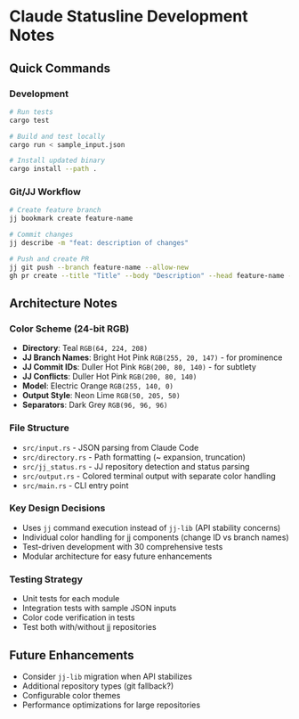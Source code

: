 # Claude Statusline Development Notes

## Quick Commands

### Development
```bash
# Run tests
cargo test

# Build and test locally
cargo run < sample_input.json

# Install updated binary
cargo install --path .
```

### Git/JJ Workflow
```bash
# Create feature branch
jj bookmark create feature-name

# Commit changes
jj describe -m "feat: description of changes"

# Push and create PR
jj git push --branch feature-name --allow-new
gh pr create --title "Title" --body "Description" --head feature-name --base main
```

## Architecture Notes

### Color Scheme (24-bit RGB)
- **Directory**: Teal `RGB(64, 224, 208)`
- **JJ Branch Names**: Bright Hot Pink `RGB(255, 20, 147)` - for prominence  
- **JJ Commit IDs**: Duller Hot Pink `RGB(200, 80, 140)` - for subtlety
- **JJ Conflicts**: Duller Hot Pink `RGB(200, 80, 140)`
- **Model**: Electric Orange `RGB(255, 140, 0)`
- **Output Style**: Neon Lime `RGB(50, 205, 50)`
- **Separators**: Dark Grey `RGB(96, 96, 96)`

### File Structure
- `src/input.rs` - JSON parsing from Claude Code
- `src/directory.rs` - Path formatting (~ expansion, truncation)
- `src/jj_status.rs` - JJ repository detection and status parsing
- `src/output.rs` - Colored terminal output with separate color handling
- `src/main.rs` - CLI entry point

### Key Design Decisions
- Uses `jj` command execution instead of `jj-lib` (API stability concerns)
- Individual color handling for jj components (change ID vs branch names)
- Test-driven development with 30 comprehensive tests
- Modular architecture for easy future enhancements

### Testing Strategy
- Unit tests for each module
- Integration tests with sample JSON inputs
- Color code verification in tests
- Test both with/without jj repositories

## Future Enhancements
- Consider `jj-lib` migration when API stabilizes
- Additional repository types (git fallback?)
- Configurable color themes
- Performance optimizations for large repositories